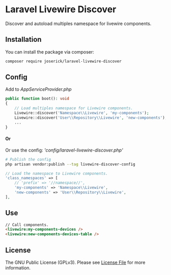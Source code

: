 # Laravel Livewire Discover

Discover and autoload multiples namespace for livewire components.

## Installation

You can install the package via composer:

``` bash
composer require joserick/laravel-livewire-discover
```
## Config
Add to *AppServiceProvider.php*
``` php
public function boot(): void
{
	// Load multiples namespace for Livewire components.
	Livewire::discover('Namespace\\Livewire', 'my-components');
	Livewire::discover('User\\Repository\\Livewire', 'new-components');
	...
}
```
#### Or
Or use the config: *'config/laravel-livewire-discover.php'*
``` bash
# Publish the config
php artisan vendor:publish --tag livewire-discover-config
```
``` php
// Load the namespace to Livewire components.
'class_namespaces' => [
	// 'prefix' => '//namespace//',
	'my-components' => 'Namespace\\Livewire',
	'new-components' => 'User\\Repository\\Livewire',
],
```
## Use
``` html
// Call components.
<livewire:my-components-devices />
<livewire:new-components-devices-table />
```
## License

The GNU Public License (GPLv3). Please see [License File](https://github.com/joserick/laravel-livewire-discover/blob/master/LICENSE) for more information.


